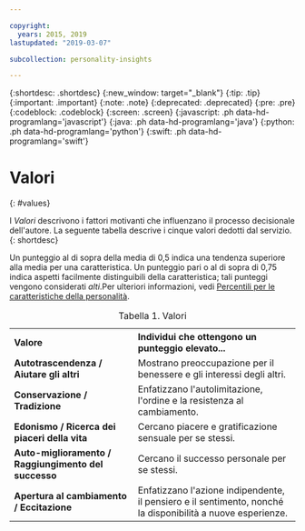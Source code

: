 ```yaml
---

copyright:
  years: 2015, 2019
lastupdated: "2019-03-07"

subcollection: personality-insights

---
```


{:shortdesc: .shortdesc}
{:new_window: target="_blank"}
{:tip: .tip}
{:important: .important}
{:note: .note}
{:deprecated: .deprecated}
{:pre: .pre}
{:codeblock: .codeblock}
{:screen: .screen}
{:javascript: .ph data-hd-programlang='javascript'}
{:java: .ph data-hd-programlang='java'}
{:python: .ph data-hd-programlang='python'}
{:swift: .ph data-hd-programlang='swift'}

# Valori
{: #values}

I *Valori* descrivono i fattori motivanti che influenzano il processo decisionale dell'autore. La seguente tabella descrive i cinque valori dedotti dal servizio.
{: shortdesc}

Un punteggio al di sopra della media di 0,5 indica una tendenza superiore alla media per una caratteristica. Un punteggio pari o al di sopra di 0,75 indica aspetti facilmente distinguibili della caratteristica; tali punteggi vengono considerati *alti*.Per ulteriori informazioni, vedi [Percentili per le caratteristiche della personalità](/docs/services/personality-insights?topic=personality-insights-numeric#percentiles).

<table>
  <caption>Tabella 1. Valori</caption>
  <tr>
    <th style="text-align:left">Valore</th>
    <th style="text-align:left">Individui che ottengono un punteggio elevato...</th>
  </tr>
  <tr>
    <td><strong>Autotrascendenza / Aiutare gli altri</strong></td>
    <td>Mostrano preoccupazione per il benessere e gli interessi degli altri.</td>
  </tr>
  <tr>
    <td><strong>Conservazione / Tradizione</strong></td>
    <td>Enfatizzano l'autolimitazione, l'ordine e la resistenza al cambiamento.</td>
  </tr>
  <tr>
    <td><strong>Edonismo / Ricerca dei piaceri della vita</strong></td>
    <td>Cercano piacere e gratificazione sensuale per se stessi.</td>
  </tr>
  <tr>
    <td><strong>Auto-miglioramento / Raggiungimento del successo</strong></td>
    <td>Cercano il successo personale per se stessi.</td>
  </tr>
  <tr>
    <td><strong>Apertura al cambiamento / Eccitazione</strong></td>
    <td>Enfatizzano l'azione indipendente, il pensiero e il sentimento, nonché
      la disponibilità a nuove esperienze.</td>
  </tr>
</table>

